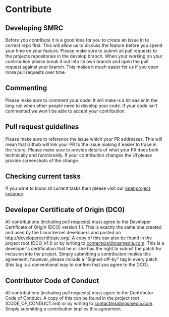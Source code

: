 # Contribute

## Developing SMRC

Before you contribute it is a good idea for you to create an issue in te correct repo first. This will allow us to discuss the feature before you spend your time on your feature.
Please make sure to submit all pull requests to the projects repositories in the develop branch.
When your working on your contribution please break it out into its own branch and open the pull request against your branch. This makes it much easier for us if you open more pull requests over time.

## Commenting

Please make sure to comment your code! It will make is a lot easier in the long run when other people need to develop your code. If your code isn't commented we won't be able to accept your contribution.

## Pull request guidelines
Please make sure to reference the issue which your PR addresses. This will mean that Github will link your PR to the issue making it easier to trace in the future. Please make sure to provide details of what your PR does both technically and functionally. If your contribution changes the UI please provide screenshots of the change.

## Checking current tasks

If you want to know all current tasks then please visit our [openproject instance](https://openproject.sidingsmedia.com/projects/sidings-media-railway-controller/).

## Developer Certificate of Origin (DC0)

All contributions (including pull requests) must agree to the Developer Certificate of Origin (DCO) version 1.1. This is exactly the same one created and used by the Linux kernel developers and posted on http://developercertificate.org/. A copy of this can also be found in the project root (DCO_V1.1) or by writing to [contact@sidingsmedia.com](mailto:contact@sidingsmedia.com?subject=SMRC%20DCO). This is a developer's certification that he or she has the right to submit the patch for inclusion into the project. Simply submitting a contribution implies this agreement, however, please include a "Signed-off-by" tag in every patch (this tag is a conventional way to confirm that you agree to the DCO).

## Contributor Code of Conduct

All contributions (including pull requests) must agree to the Contributor Code of Conduct. A copy of this can be found in the project root (CODE_OF_CONDUCT.md) or by writing to [contact@sidingsmedia.com](mailto:contact@sidingsmedia.com?subject=SMRC%20Code%20of%20Conduct). Simply submitting a contribution implies this agreement.
